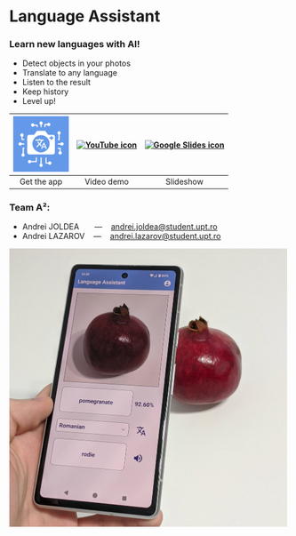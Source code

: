 # Language Assistant

### Learn new languages with AI!
- Detect objects in your photos
- Translate to any language
- Listen to the result
- Keep history
- Level up!

| <a href="https://github.com/Andrei481/LanguageAssistantApp/releases/latest"> <img src="assets/icon.png" alt="App icon" width="100"> </a> | <a href="https://youtu.be/_J2LdCovsb0?si=BVcpv6Xd72_cxobW"> <img src="https://cdn-icons-png.flaticon.com/256/1384/1384060.png" alt="YouTube icon" width="100"> </a> | <a href="https://docs.google.com/presentation/d/1QBmnjBgvB85LjTHLeM4XnskQvkOjq6FVtV4fOmLFeIw/edit?usp=sharing"> <img src="https://media.flaticon.com/dist/min/img/landing/gsuite/slides.svg" alt="Google Slides icon" width="100"> |
| :---------: | :--------: | :-------: |
| Get the app | Video demo | Slideshow |

### Team A²:
- Andrei JOLDEA &nbsp;&nbsp; &nbsp;&nbsp; — &nbsp;&nbsp; andrei.joldea@student.upt.ro  
- Andrei LAZAROV &nbsp;&nbsp; — &nbsp;&nbsp; andrei.lazarov@student.upt.ro

<img src="assets/cover.jpg" alt="App demonstration image" width="500"/>
